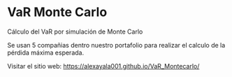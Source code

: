 # VaR Monte Carlo

Cálculo del VaR por simulación de Monte Carlo

Se usan 5 compañias dentro nuestro portafolio para realizar el calculo de la pérdida máxima esperada.

Visitar el sitio web: https://alexayala001.github.io/VaR_Montecarlo/
